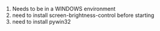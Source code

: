 1. Needs to be in a WINDOWS environment
2. need to install screen-brightness-control before starting
3. need to install pywin32
